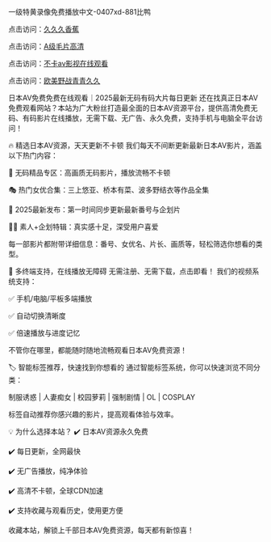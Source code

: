 一级特黄录像免费播放中文-0407xd-881比鸭


点击访问：<a href="https://gsd-agv.pages.dev/">久久久香蕉</a>

点击访问：<a href="https://gda-c7m.pages.dev/">A级毛片高清</a>

点击访问：<a href="https://fdhf-454.pages.dev/">不卡av影视在线观看</a>

点击访问：<a href="https://rtj-3zo.pages.dev/">欧美野战青青久久</a>


日本AV免费免费在线观看｜2025最新无码有码大片每日更新
还在找真正日本AV免费观看网站？本站为广大粉丝打造最全面的日本AV资源平台，提供高清免费无码、有码影片在线播放，无需下载、无广告、永久免费，支持手机与电脑全平台访问！

🔥 精选日本AV资源，天天更新不卡顿
我们每天不间断更新最新日本AV影片，涵盖以下热门内容：

🎥 无码精品专区：高画质无码影片，播放流畅不卡顿

🎭 热门女优合集：三上悠亚、桥本有菜、波多野结衣等作品全集

📅 2025最新发布：第一时间同步更新最新番号与企划片

🧑‍💼 素人+企划特辑：真实感十足，深受用户喜爱

每一部影片都附带详细信息：番号、女优名、片长、画质等，轻松筛选你想看的类型。

📱 多终端支持，在线播放无障碍
无需注册、无需下载，点击即看！
我们的视频系统支持：

✅ 手机/电脑/平板多端播放

✅ 自动切换清晰度

✅ 倍速播放与进度记忆

不管你在哪里，都能随时随地流畅观看日本AV免费资源！

🏷️ 智能标签推荐，快速找到你想看的
通过智能标签系统，你可以快速浏览不同分类：

制服诱惑 | 人妻痴女 | 校园萝莉 | 强制剧情 | OL | COSPLAY

标签自动推荐你感兴趣的影片，提高观看体验与效率。

💡 为什么选择本站？
✔️ 日本AV资源永久免费

✔️ 每日更新，全网最快

✔️ 无广告播放，纯净体验

✔️ 高清不卡顿，全球CDN加速

✔️ 支持收藏与观看历史，使用更方便

收藏本站，解锁上千部日本AV免费资源，每天都有新惊喜！


<span style="display:none;">[Canonical link](https://github.com/axdue4456/96512 ）</span>
